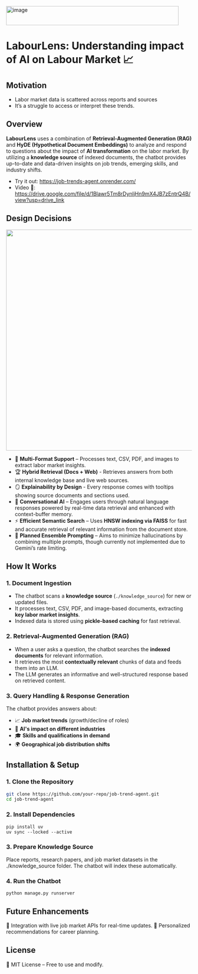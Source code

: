 <img width="468" height="52" alt="image" src="https://github.com/user-attachments/assets/83170d02-3448-42e8-82e9-5cadd48853d9" />

# LabourLens: Understanding impact of AI on Labour Market 📈

## Motivation
- Labor market data is scattered across reports and sources
- It’s a struggle to access or interpret these trends.

## Overview  
**LabourLens** uses a combination of **Retrieval-Augmented Generation (RAG)** and **HyDE (Hypothetical Document Embeddings)** to analyze and respond to questions about the impact of **AI transformation** on the labor market. By utilizing a **knowledge source** of indexed documents, the chatbot provides up-to-date and data-driven insights on job trends, emerging skills, and industry shifts.  

- Try it out: https://job-trends-agent.onrender.com/
- Video 🎥: https://drive.google.com/file/d/1Blawr5Tm8rDynljHn9mX4JB7zEntrQ4B/view?usp=drive_link
  
## Design Decisions

<p align="center">
  <img src="https://github.com/user-attachments/assets/83d873c4-9db2-49f4-b82b-ec00147ea2d6" width="600"/>
</p>

- 🚀 **Multi-Format Support** – Processes text, CSV, PDF, and images to extract labor market insights.
- 🏆 **Hybrid Retrieval (Docs + Web)** - Retrieves answers from both internal knowledge base and live web sources.
- 🪞 **Explainability by Design** - Every response comes with tooltips showing source documents and sections used.
- 🧠 **Conversational AI** – Engages users through natural language responses powered by real-time data retrieval and enhanced with context-buffer memory.  
- ⚡ **Efficient Semantic Search** – Uses **HNSW indexing via FAISS** for fast and accurate retrieval of relevant information from the document store.  
- 🎯 **Planned Ensemble Prompting** – Aims to minimize hallucinations by combining multiple prompts, though currently not implemented due to Gemini’s rate limiting.

## How It Works  

### 1. **Document Ingestion**  
- The chatbot scans a **knowledge source** (`./knowledge_source`) for new or updated files.  
- It processes text, CSV, PDF, and image-based documents, extracting **key labor market insights**.  
- Indexed data is stored using **pickle-based caching** for fast retrieval.  

### 2. **Retrieval-Augmented Generation (RAG)**  
- When a user asks a question, the chatbot searches the **indexed documents** for relevant information.  
- It retrieves the most **contextually relevant** chunks of data and feeds them into an LLM.  
- The LLM generates an informative and well-structured response based on retrieved content.  

### 3. **Query Handling & Response Generation**  
The chatbot provides answers about:  
- 📈 **Job market trends** (growth/decline of roles)  
- 🤖 **AI's impact on different industries**  
- 🎓 **Skills and qualifications in demand**  
- 🌍 **Geographical job distribution shifts**  

## Installation & Setup  

### 1. **Clone the Repository**  
```bash
git clone https://github.com/your-repo/job-trend-agent.git
cd job-trend-agent
```
### 2. **Install Dependencies**
```
pip install uv
uv sync --locked --active
```

### 3. **Prepare Knowledge Source**
Place reports, research papers, and job market datasets in the ./knowledge_source folder.
The chatbot will index these automatically.

### 4. **Run the Chatbot**
```
python manage.py runserver
```

## Future Enhancements
🔹 Integration with live job market APIs for real-time updates.
🔹 Personalized recommendations for career planning.


## License
📜 MIT License – Free to use and modify.


